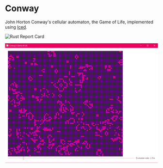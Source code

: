 # Conway
John Horton Conway's cellular automaton, the Game of Life, implemented using [Iced](https://github.com/hecrj/iced).

![Rust Report Card](https://rust-reportcard.xuri.me/badge/github.com/LeCyberDucky/conway)

![Preview](Preview.png)